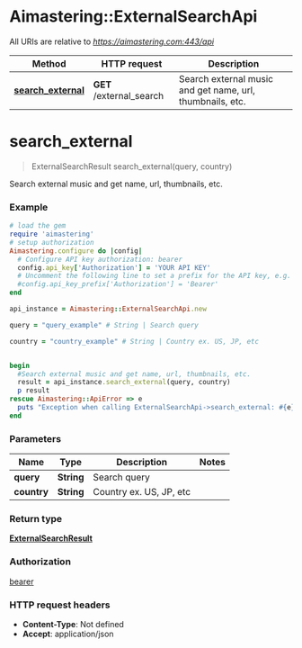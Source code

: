 # Aimastering::ExternalSearchApi

All URIs are relative to *https://aimastering.com:443/api*

Method | HTTP request | Description
------------- | ------------- | -------------
[**search_external**](ExternalSearchApi.md#search_external) | **GET** /external_search | Search external music and get name, url, thumbnails, etc.


# **search_external**
> ExternalSearchResult search_external(query, country)

Search external music and get name, url, thumbnails, etc.

### Example
```ruby
# load the gem
require 'aimastering'
# setup authorization
Aimastering.configure do |config|
  # Configure API key authorization: bearer
  config.api_key['Authorization'] = 'YOUR API KEY'
  # Uncomment the following line to set a prefix for the API key, e.g. 'Bearer' (defaults to nil)
  #config.api_key_prefix['Authorization'] = 'Bearer'
end

api_instance = Aimastering::ExternalSearchApi.new

query = "query_example" # String | Search query

country = "country_example" # String | Country ex. US, JP, etc


begin
  #Search external music and get name, url, thumbnails, etc.
  result = api_instance.search_external(query, country)
  p result
rescue Aimastering::ApiError => e
  puts "Exception when calling ExternalSearchApi->search_external: #{e}"
end
```

### Parameters

Name | Type | Description  | Notes
------------- | ------------- | ------------- | -------------
 **query** | **String**| Search query | 
 **country** | **String**| Country ex. US, JP, etc | 

### Return type

[**ExternalSearchResult**](ExternalSearchResult.md)

### Authorization

[bearer](../README.md#bearer)

### HTTP request headers

 - **Content-Type**: Not defined
 - **Accept**: application/json



